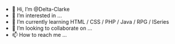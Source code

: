 - 👋 Hi, I’m @Delta-Clarke
- 👀 I’m interested in ...
- 🌱 I’m currently learning HTML / CSS / PHP / Java / RPG / ISeries
- 💞️ I’m looking to collaborate on ...
- 📫 How to reach me ...

<!---
Delta-Clarke/Delta-Clarke is a ✨ special ✨ repository because its `README.md` (this file) appears on your GitHub profile.
You can click the Preview link to take a look at your changes.
--->
